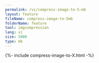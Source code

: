 ```yaml
---
permalink: /vi/compress-image-to-5-mb
layout: feature
fileName: compress-image-to-5mb
folderName: feature
tool: imgcompression
lang: vi
size: 5000
type: mb
---
```


{%- include compress-image-to-X.html -%}
